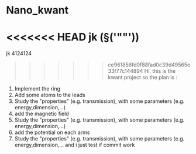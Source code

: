 # Nano_kwant
<<<<<<< HEAD
jk (§('""'))
=======
jk 4124124
>>>>>>> ce961856fd0f88fad0c39d49565e33f77c144894
Hi,
this is the kwant project
so the plan is :
1. Implement the ring
2. Add some atoms to the leads
3. Study the "properties" (e.g.  transmission), with some parameters (e.g.  energy,dimension,...)
4. add the magnetic field
5. Study the "properties" (e.g.  transmission), with some parameters (e.g.  energy,dimension,...)
6. add the potential on each arms
7. Study the "properties" (e.g.  transmission), with some parameters (e.g.  energy,dimension,...
  and i just test if commit work
